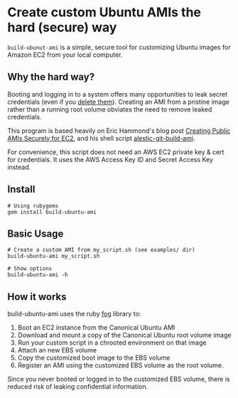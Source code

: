 # Create custom Ubuntu AMIs the hard (secure) way

`build-ubunut-ami` is a simple, secure tool for customizing Ubuntu images for Amazon EC2 from your local computer.

## Why the hard way?

Booting and logging in to a system offers many opportunities to leak secret credentials (even if you [delete them](http://alestic.com/2009/09/ec2-public-ebs-danger)). Creating an AMI from a pristine image rather than a running root volume obviates the need to remove leaked credentials.

This program is based heavily on Eric Hammond's blog post [Creating Public AMIs Securely for EC2](http://alestic.com/2011/06/ec2-ami-security), and his shell script [alestic-git-build-ami](https://github.com/alestic/alestic-git/blob/master/bin/alestic-git-build-ami).

For convenience, this script does not need an AWS EC2 private key & cert for credentials. It uses the AWS Access Key ID and Secret Access Key instead.

## Install

    # Using rubygems
    gem install build-ubuntu-ami

## Basic Usage

    # Create a custom AMI from my_script.sh (see examples/ dir)
    build-ubuntu-ami my_script.sh

    # Show options
    build-ubuntu-ami -h

## How it works

build-ubuntu-ami uses the ruby [fog](http://fog.io) library to:

1. Boot an EC2 instance from the Canonical Ubuntu AMI
2. Download and mount a copy of the Canonical Ubuntu root volume image
3. Run your custom script in a chrooted environment on that image
4. Attach an new EBS volume
5. Copy the customized boot image to the EBS volume
6. Register an AMI using the customized EBS volume as the root volume.

Since you never booted or logged in to the customized EBS volume, there is reduced risk of leaking confidential information.

